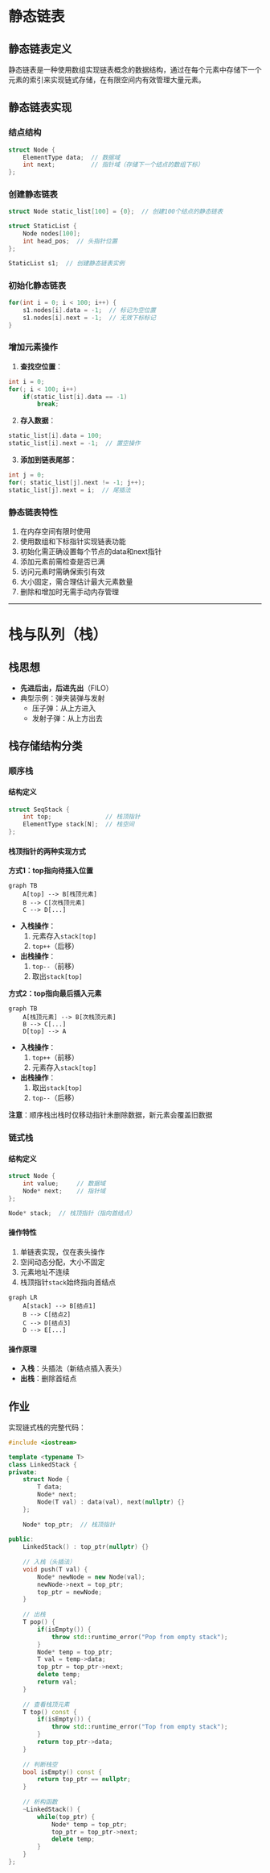# 静态链表

## 静态链表定义
静态链表是一种使用数组实现链表概念的数据结构，通过在每个元素中存储下一个元素的索引来实现链式存储，在有限空间内有效管理大量元素。

## 静态链表实现
### 结点结构
```cpp
struct Node {
    ElementType data;  // 数据域
    int next;          // 指针域（存储下一个结点的数组下标）
};
```

### 创建静态链表
```cpp
struct Node static_list[100] = {0};  // 创建100个结点的静态链表

struct StaticList {
    Node nodes[100];
    int head_pos;  // 头指针位置
};

StaticList s1;  // 创建静态链表实例
```

### 初始化静态链表
```cpp
for(int i = 0; i < 100; i++) {
    s1.nodes[i].data = -1;  // 标记为空位置
    s1.nodes[i].next = -1;  // 无效下标标记
}
```

### 增加元素操作
1. **查找空位置**：
```cpp
int i = 0;
for(; i < 100; i++)
    if(static_list[i].data == -1)
        break;
```

2. **存入数据**：
```cpp
static_list[i].data = 100;
static_list[i].next = -1;  // 置空操作
```

3. **添加到链表尾部**：
```cpp
int j = 0;
for(; static_list[j].next != -1; j++);
static_list[j].next = i;  // 尾插法
```

### 静态链表特性
1. 在内存空间有限时使用  
2. 使用数组和下标指针实现链表功能  
3. 初始化需正确设置每个节点的data和next指针  
4. 添加元素前需检查是否已满  
5. 访问元素时需确保索引有效  
6. 大小固定，需合理估计最大元素数量  
7. 删除和增加时无需手动内存管理  

---

# 栈与队列（栈）

## 栈思想
- **先进后出，后进先出**（FILO）  
- 典型示例：弹夹装弹与发射  
  - 压子弹：从上方进入  
  - 发射子弹：从上方出去  

## 栈存储结构分类

### 顺序栈
#### 结构定义
```cpp
struct SeqStack {
    int top;               // 栈顶指针
    ElementType stack[N];  // 栈空间
};
```

#### 栈顶指针的两种实现方式
**方式1：top指向待插入位置**  
```mermaid
graph TB
    A[top] --> B[栈顶元素]
    B --> C[次栈顶元素]
    C --> D[...]
```
- **入栈操作**：  
  1. 元素存入`stack[top]`  
  2. `top++`（后移）  
- **出栈操作**：  
  1. `top--`（前移）  
  2. 取出`stack[top]`  

**方式2：top指向最后插入元素**  
```mermaid
graph TB
    A[栈顶元素] --> B[次栈顶元素]
    B --> C[...]
    D[top] --> A
```
- **入栈操作**：  
  1. `top++`（前移）  
  2. 元素存入`stack[top]`  
- **出栈操作**：  
  1. 取出`stack[top]`  
  2. `top--`（后移）  

**注意**：顺序栈出栈时仅移动指针未删除数据，新元素会覆盖旧数据  

### 链式栈
#### 结构定义
```cpp
struct Node {
    int value;     // 数据域
    Node* next;    // 指针域
};

Node* stack;  // 栈顶指针（指向首结点）
```

#### 操作特性
1. 单链表实现，仅在表头操作  
2. 空间动态分配，大小不固定  
3. 元素地址不连续  
4. 栈顶指针`stack`始终指向首结点  

```mermaid
graph LR
    A[stack] --> B[结点1]
    B --> C[结点2]
    C --> D[结点3]
    D --> E[...]
```

#### 操作原理
- **入栈**：头插法（新结点插入表头）  
- **出栈**：删除首结点  

## 作业
实现链式栈的完整代码：
```cpp
#include <iostream>

template <typename T>
class LinkedStack {
private:
    struct Node {
        T data;
        Node* next;
        Node(T val) : data(val), next(nullptr) {}
    };
    
    Node* top_ptr;  // 栈顶指针
    
public:
    LinkedStack() : top_ptr(nullptr) {}
    
    // 入栈（头插法）
    void push(T val) {
        Node* newNode = new Node(val);
        newNode->next = top_ptr;
        top_ptr = newNode;
    }
    
    // 出栈
    T pop() {
        if(isEmpty()) {
            throw std::runtime_error("Pop from empty stack");
        }
        Node* temp = top_ptr;
        T val = temp->data;
        top_ptr = top_ptr->next;
        delete temp;
        return val;
    }
    
    // 查看栈顶元素
    T top() const {
        if(isEmpty()) {
            throw std::runtime_error("Top from empty stack");
        }
        return top_ptr->data;
    }
    
    // 判断栈空
    bool isEmpty() const {
        return top_ptr == nullptr;
    }
    
    // 析构函数
    ~LinkedStack() {
        while(top_ptr) {
            Node* temp = top_ptr;
            top_ptr = top_ptr->next;
            delete temp;
        }
    }
};
```